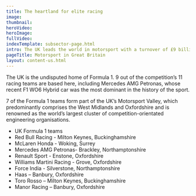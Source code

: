 ```yaml
---
title: The heartland for elite racing
image: 
thumbnail: 
heroVideo: 
heroImage: 
fullVideo: 
indexTemplate: subsector-page.html
intro: The UK leads the world in motorsport with a turnover of £9 billion and more than 4,500 businesses operating in the sector.
pageTitle: Motorsport in Great Britain
layout: content-us.html
---
```


The UK is the undisputed home of Formula 1. 9 out of the competition’s 11 racing teams are based here, including Mercedes AMG Petronas, whose recent F1 WO6 Hybrid car was the most dominant in the history of the sport.  

7 of the Formula 1 teams form part of the UK’s Motorsport Valley, which predominantly comprises the West Midlands and Oxfordshire and is renowned as the world’s largest cluster of competition-orientated engineering organisations. 

- UK Formula 1 teams
- Red Bull Racing - Milton Keynes, Buckinghamshire
- McLaren Honda - Woking, Surrey
- Mercedes AMG Petronas- Brackley, Northamptonshire
- Renault Sport - Enstone, Oxfordshire
- Williams Martini Racing - Grove, Oxfordshire
- Force India - Silverstone, Northamptonshire
- Haas – Banbury, Oxfordshire
- Toro Rosso – Milton Keynes, Buckinghamshire
- Manor Racing – Banbury, Oxfordshire

